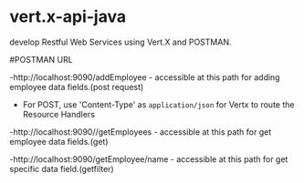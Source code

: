 # vert.x-api-java

develop Restful Web Services using Vert.X and POSTMAN.

#POSTMAN URL

-http://localhost:9090/addEmployee - accessible at this path for adding employee data fields.(post request)


- For POST, use 'Content-Type' as `application/json` for Vertx to route the Resource Handlers


-http://localhost:9090//getEmployees - accessible at this path for get employee data fields.(get)


-http://localhost:9090/getEmployee/name - accessible at this path for get specific data field.(getfilter)


